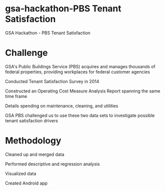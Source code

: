 # gsa-hackathon-PBS Tenant Satisfaction
GSA Hackathon  - PBS Tenant Satisfaction

# Challenge
GSA's Public Buildings Service (PBS) acquires and manages thousands of federal properties, providing workplaces for federal customer agencies

Conducted Tenant Satisfaction Survey in 2014

Constructed an Operating Cost Measure Analysis Report spanning the same time frame

Details spending on maintenance, cleaning, and utilities

GSA PBS challenged us to use these two data sets to investigate possible tenant satisfaction drivers

# Methodology
Cleaned up and merged data

Performed descriptive and regression analysis

Visualized data

Created Android app





